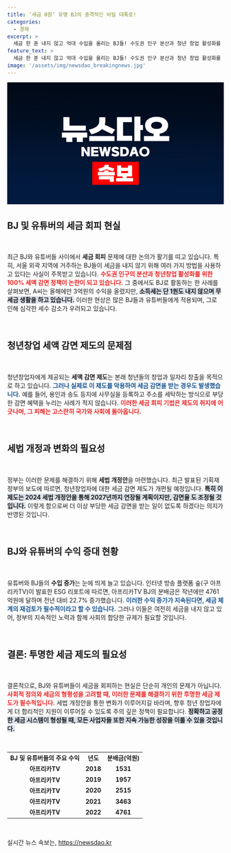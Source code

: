```yaml
---
title: ‘세금 0원’ 유명 BJ의 충격적인 비밀 대폭로!
categories:
  - 경제
excerpt: >
  세금 한 푼 내지 않고 억대 수입을 올리는 BJ들! 수도권 인구 분산과 청년 창업 활성화를 위한 100% 세액감면의 진실은? 정부의 세법개정안이 이 논란에 어떻게 대응할지 주목해야 할 때입니다.
feature_text: >
  세금 한 푼 내지 않고 억대 수입을 올리는 BJ들! 수도권 인구 분산과 청년 창업 활성화를 위한 100% 세액감면의 진실은? 정부의 세법개정안이 이 논란에 어떻게 대응할지 주목해야 할 때입니다.
image: '/assets/img/newsdao_breakingnews.jpg'
---
```


<p><img src="/assets/img/newsdao_breakingnews.jpg" alt="cryptoinkorea 속보" /></p>

<h2 data-ke-size="size26">BJ 및 유튜버의 세금 회피 현실</h2>

<p data-ke-size="size16">&nbsp;</p>

<p>최근 BJ와 유튜버들 사이에서 <strong>세금 회피</strong> 문제에 대한 논의가 활기를 띠고 있습니다. 특히, 서울 외곽 지역에 거주하는 BJ들이 세금을 내지 않기 위해 여러 가지 방법을 사용하고 있다는 사실이 주목받고 있습니다. <b><span style="color: #ee2323;">수도권 인구의 분산과 청년창업 활성화를 위한 100% 세액 감면 정책이 논란이 되고 있습니다.</span></b> 그 중에서도 BJ로 활동하는 한 사례를 살펴보면, A씨는 올해에만 3억원의 수익을 올렸지만, <b><span style="background-color: #21538527;">소득세는 단 1원도 내지 않으며 무세금 생활을 하고 있습니다.</span></b> 이러한 현상은 많은 BJ들과 유튜버들에게 적용되며, 그로 인해 심각한 세수 감소가 우려되고 있습니다. </p>

<p data-ke-size="size16">&nbsp;</p>

<h2 data-ke-size="size26">청년창업 세액 감면 제도의 문제점</h2>

<p data-ke-size="size16">&nbsp;</p>

<p>청년창업자에게 제공되는 <strong>세액 감면 제도</strong>는 본래 청년들의 창업과 일자리 창출을 목적으로 하고 있습니다. <b><span style="color: #1a5490;">그러나 실제로 이 제도를 악용하여 세금 감면을 받는 경우도 발생했습니다.</span></b> 예를 들어, 용인과 송도 등지에 사무실을 등록하고 주소를 세탁하는 방식으로 부당한 감면 혜택을 누리는 사례가 적지 않습니다. <b><span style="color: #ee2323;">이러한 세금 회피 기법은 제도의 취지에 어긋나며, 그 피해는 고스란히 국가와 사회에 돌아옵니다.</span></b></p>

<p data-ke-size="size16">&nbsp;</p>

<h2 data-ke-size="size26">세법 개정과 변화의 필요성</h2>

<p data-ke-size="size16">&nbsp;</p>

<p>정부는 이러한 문제를 해결하기 위해 <strong>세법 개정안</strong>을 마련했습니다. 최근 발표된 기획재정부의 보도에 따르면, 청년창업자에 대한 세금 감면 제도가 개편될 예정입니다. <b><span style="background-color: #21538527;">특히 이 제도는 2024 세법 개정안을 통해 2027년까지 연장될 계획이지만, 감면율 도 조정될 것입니다.</span></b> 이렇게 함으로써 더 이상 부당한 세금 감면을 받는 일이 없도록 하겠다는 의지가 반영된 것입니다.  </p>

<p data-ke-size="size16">&nbsp;</p>

<h2 data-ke-size="size26">BJ와 유튜버의 수익 증대 현황</h2>

<p data-ke-size="size16">&nbsp;</p>

<p>유튜버와 BJ들의 <strong>수입 증가</strong>는 눈에 띄게 늘고 있습니다. 인터넷 방송 플랫폼 숲(구 아프리카TV)이 발표한 ESG 리포트에 따르면, 아프리카TV BJ의 분배금은 작년에만 4761억원에 달하며 전년 대비 22.7% 증가했습니다. <b><span style="color: #1a5490;">이러한 수익 증가가 지속된다면, 세금 체계의 재검토가 필수적이라고 할 수 있습니다.</span></b> 그러나 이들은 여전히 세금을 내지 않고 있어, 정부의 지속적인 노력과 함께 사회의 합당한 규제가 필요할 것입니다.</p>

<p data-ke-size="size16">&nbsp;</p>

<h2 data-ke-size="size26">결론: 투명한 세금 제도의 필요성</h2>

<p data-ke-size="size16">&nbsp;</p>

<p>결론적으로, BJ와 유튜버들이 세금을 회피하는 현실은 단순히 개인의 문제가 아닙니다. <b><span style="color: #ee2323;">사회적 정의와 세금의 형평성을 고려할 때, 이러한 문제를 해결하기 위한 투명한 세금 제도가 필수적입니다.</span></b> 세법 개정안을 통한 변화가 이루어지길 바라며, 향후 청년 창업자에게 더 합리적인 지원이 이루어질 수 있도록 주의 깊은 정책이 필요합니다. <b><span style="background-color: #21538527;">정확하고 공정한 세금 시스템이 형성될 때, 모든 사업자들 또한 지속 가능한 성장을 이룰 수 있을 것입니다.</span></b> </p>

<p data-ke-size="size16">&nbsp;</p>

<table style="width: 100%; border-collapse: collapse;">
<tr>
<td style="text-align: center; height: 17px;"><b>BJ 및 유튜버들의 주요 수익</b></td>
<td style="text-align: center; height: 17px;"><b>년도</b></td>
<td style="text-align: center; height: 17px;"><b>분배금(억원)</b></td>
</tr>
<tr>
<td style="text-align: center; height: 17px;"><b>아프리카TV</b></td>
<td style="text-align: center; height: 17px;"><b>2018</b></td>
<td style="text-align: center; height: 17px;"><b>1531</b></td>
</tr>
<tr>
<td style="text-align: center; height: 17px;"><b>아프리카TV</b></td>
<td style="text-align: center; height: 17px;"><b>2019</b></td>
<td style="text-align: center; height: 17px;"><b>1957</b></td>
</tr>
<tr>
<td style="text-align: center; height: 17px;"><b>아프리카TV</b></td>
<td style="text-align: center; height: 17px;"><b>2020</b></td>
<td style="text-align: center; height: 17px;"><b>2515</b></td>
</tr>
<tr>
<td style="text-align: center; height: 17px;"><b>아프리카TV</b></td>
<td style="text-align: center; height: 17px;"><b>2021</b></td>
<td style="text-align: center; height: 17px;"><b>3463</b></td>
</tr>
<tr>
<td style="text-align: center; height: 17px;"><b>아프리카TV</b></td>
<td style="text-align: center; height: 17px;"><b>2022</b></td>
<td style="text-align: center; height: 17px;"><b>4761</b></td>
</tr>
</table>

<p data-ke-size="size16">&nbsp;</p>
실시간 뉴스 속보는, <a href="https://newsdao.kr" rel="dofollow">https://newsdao.kr</a>


